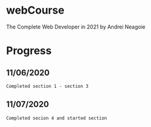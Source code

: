 # webCourse
The Complete Web Developer in 2021 by Andrei Neagoie


# Progress
## 11/06/2020
    Completed section 1 - section 3
## 11/07/2020
    Completed secion 4 and started section 